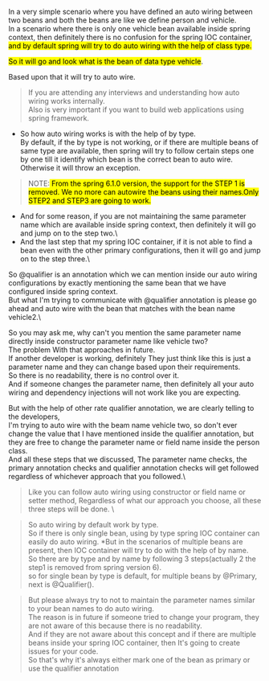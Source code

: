 In a very simple scenario where you have defined an auto wiring between two beans and both the beans are like we define person and vehicle.\
In a scenario where there is only one vehicle bean available inside spring context, then definitely there is no confusion for the spring IOC container, <mark> and by default spring will try to do auto wiring
with the help of class type.<mark>

<mark> So it will go and look what is the bean of data type vehicle</mark>.

Based upon that it will try to auto wire.

>If you are attending any interviews and understanding how auto wiring works internally.\
Also is very important if you want to build web applications using spring framework.

* So how auto wiring works is with the help of by type.\
By default, if the by type is not working, or if there are multiple beans of same type are available,
then spring will try to follow certain steps one by one till it identify which bean is the correct bean
to auto wire.\
Otherwise it will throw an exception.

> NOTE:<mark> From the spring 6.1.0 version, the support for the STEP 1 is removed. We no more can autowire the beans using their names.Only STEP2 and STEP3 are going to work.</mark>

* And for some reason, if you are not maintaining the same parameter name which are available inside spring context, then definitely it will go and jump on to the step two.\
* And the last step that my spring IOC container, if it is not able to find a bean even with the other primary configurations, then it will go and jump on to the step three.\

So @qualifier is an annotation which we can mention inside our auto wiring configurations by exactly mentioning the same bean that we have configured inside spring context.\
But what I'm trying to communicate with @qualifier annotation is please go ahead and auto wire with the bean that matches with the bean name vehicle2.\

So you may ask me, why can't you mention the same parameter name directly inside constructor parameter name like vehicle two?\
The problem With that approaches in future.\
If another developer is working, definitely They just think like this is  just a parameter name and they can change based upon their requirements.\
So there is no readability, there is no control over it.\
And if someone changes the parameter name, then definitely all your auto wiring and dependency injections
will not work like you are expecting.


But with the help of other rate qualifier annotation, we are clearly telling to the developers,\
I'm trying to auto wire with the beam name vehicle two, so don't ever change the value that I have mentioned inside the qualifier annotation, but they are free to change the parameter name or field
name inside the person class.\
And all these steps that we discussed, The parameter name checks, the primary annotation checks and qualifier annotation checks will get followed regardless of whichever approach that you followed.\


 >Like you can follow auto wiring using constructor or field name or setter method,
Regardless of what our approach you choose, all these three steps will be done. \


>So auto wiring by default work by type.\
So if there is only single bean, using by type spring IOC container can easily do auto wiring.
*But in the scenarios of multiple beans are present, then IOC container will try to do with the help
of by name.\
So there are by type and by name by following 3 steps(actually 2 the step1 is removed from spring version 6).\
so for single bean by type is default, for multiple beans by @Primary, next is  @Qualifier().


>But please always try to not to maintain the parameter names similar to your bean names to do auto wiring.\
The reason is in future if someone tried to change your program, they are not aware of this because there is no readability.\
And if they are not aware about this concept and if there are multiple beans inside your spring IOC container, then It's going to create issues for your code.\
So that's why it's always either mark one of the bean as primary or use the qualifier annotation
